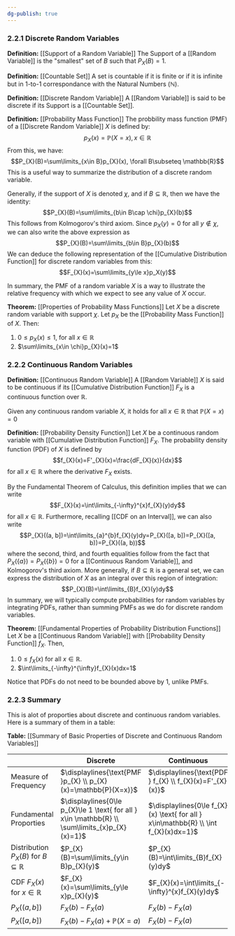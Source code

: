 ```yaml
---
dg-publish: true
---
```


### 2.2.1 Discrete Random Variables

**Definition:** [[Support of a Random Variable]]
The Support of a [[Random Variable]] is the "smallest" set of $B$ such that $P_{X}(B)=1$.

**Definition:** [[Countable Set]]
A set is countable if it is finite or if it is infinite but in 1-to-1 correspondance with the Natural Numbers ($\mathbb{N}$).

**Definition:** [[Discrete Random Variable]]
A [[Random Variable]] is said to be discrete if its Support is a [[Countable Set]].

**Definition:** [[Probability Mass Function]]
The probbility mass function (PMF) of a [[Discrete Random Variable]] $X$ is defined by:
$$p_{X}(x)=\mathbb{P}(X=x), x\in \mathbb{R}$$
From this, we have:
$$P_{X}(B)=\sum\limits_{x\in B}p_{X}(x), \forall B\subseteq \mathbb{R}$$
This is a useful way to summarize the distribution of a discrete random variable.


Generally, if the support of $X$ is denoted $\chi$, and if $B\subseteq \mathbb{R}$, then we have the identity:
$$P_{X}(B)=\sum\limits_{b\in B\cap \chi}p_{X}(b)$$
This follows from Kolmogorov's third axiom. Since $p_{X}(y)=0$ for all $y\notin \chi ,$ we can also write the above expression as
$$P_{X}(B)=\sum\limits_{b\in B}p_{X}(b)$$
We can deduce the following representation of the [[Cumulative Distribution Function]] for discrete random variables from this:
$$F_{X}(x)=\sum\limits_{y\le x}p_X(y)$$

In summary, the PMF of a random variable $X$ is a way to illustrate the relative frequency with which we expect to see any value of $X$ occur.

**Theorem:** [[Properties of Probability Mass Functions]]
Let $X$ be a discrete random variable with support $\chi$. Let $p_X$ be the [[Probability Mass Function]] of $X$. Then:
1. $0\le p_{X}(x)\le 1,$ for all $x\in \mathbb{R}$
2. $\sum\limits_{x\in \chi}p_{X}(x)=1$

### 2.2.2 Continuous Random Variables

**Definition:** [[Continuous Random Variable]]
A [[Random Variable]] $X$ is said to be continuous if its [[Cumulative Distribution Function]] $F_{X}$ is a continuous function over $\mathbb{R}$. 

Given any continuous random variable $X$, it holds for all $x\in \mathbb{R}$ that $\mathbb{P}(X=x)=0$

**Definition:** [[Probability Density Function]]
Let $X$ be a continuous random variable with [[Cumulative Distribution Function]] $F_X$. The probability density function (PDF) of $X$ is defined by
$$f_{X}(x)=F'_{X}(x)=\frac{dF_{X}(x)}{dx}$$
for all $x\in\mathbb{R}$ where the derivative $F_{X}$ exists.

By the Fundamental Theorem of Calculus, this definition implies that we can write
$$F_{X}(x)=\int\limits_{-\infty}^{x}f_{X}(y)dy$$
for all $x\in\mathbb{R}$. Furthermore, recalling [[CDF on an Interval]], we can also write
$$P_{X}((a, b])=\int\limits_{a}^{b}f_{X}(y)dy=P_{X}([a, b])=P_{X}([a, b))=P_{X}((a, b))$$
where the second, third, and fourth equalities follow from the fact that $P_{X}(\{a\})=P_{X}(\{b\})=0$ for a [[Continuous Random Variable]], and Kolmogorov's third axiom. More generally, if $B\subseteq \mathbb{R}$ is a general set, we can express the distribution of $X$ as an integral over this region of integration:
$$P_{X}(B)=\int\limits_{B}f_{X}(y)dy$$
In summary, we will typically compute probabilities for random variables by integrating PDFs, rather than summing PMFs as we do for discrete random variables.

**Theorem:** [[Fundamental Properties of Probability Distribution Functions]]
Let $X$ be a [[Continuous Random Variable]] with [[Probability Density Function]] $f_X$. Then,
1. $0\le f_{X}(x)$ for all $x\in\mathbb{R}$.
2. $\int\limits_{-\infty}^{\infty}f_{X}(x)dx=1$

Notice that PDFs do not need to be bounded above by 1, unlike PMFs.

### 2.2.3 Summary

This is alot of proporties about discrete and continuous random variables. Here is a summary of them in a table:

**Table:**  [[Summary of Basic Properties of Discrete and Continuous Random Variables]]

|                                                     | Discrete                                                                                       | Continuous                                                                          |
| --------------------------------------------------- | ---------------------------------------------------------------------------------------------- | ----------------------------------------------------------------------------------- |
| Measure of Frequency                                | $\displaylines{\text{PMF }p_{X} \\ p_{X}(x)=\mathbb{P}(X=x)}$                                  | $\displaylines{\text{PDF } f_{X} \\ f_{X}(x)=F'_{X}(x)}$                            |
| Fundamental Proporties                              | $\displaylines{0\le p_{X}\le 1 \text{ for all } x\in \mathbb{R} \\ \sum\limits_{x}p_{X}(x)=1}$ | $\displaylines{0\le f_{X}(x) \text{ for all } x\in\mathbb{R} \\ \int f_{X}(x)dx=1}$ |
| Distribution $P_{X}(B)$ for $B\subseteq \mathbb{R}$ | $P_{X}(B)=\sum\limits_{y\in B}p_{X}(y)$                                                        | $P_{X}(B)=\int\limits_{B}f_{X}(y)dy$                                                |
| CDF $F_{X}(x)$ for $x\in\mathbb{R}$                 | $F_{X}(x)=\sum\limits_{y\le x}p_{X}(y)$                                                        | $F_{X}(x)=\int\limits_{-\infty}^{x}f_{X}(y)dy$                                      |
| $P_{X}((a,b])$                                      | $F_{X}(b)-F_{X}(a)$                                                                            | $F_{X}(b)-F_{X}(a)$                                                                 |
| $P_{X}([a, b])$                                     | $F_{X}(b)-F_{X}(a)+\mathbb{P}(X=a)$                                                            | $F_{X}(b)-F_{X}(a)$                                                                 |



